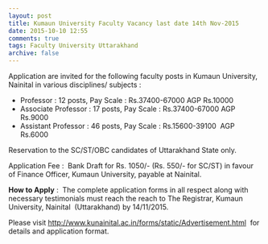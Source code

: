 ```yaml
---
layout: post
title: Kumaun University Faculty Vacancy last date 14th Nov-2015   
date: 2015-10-10 12:55
comments: true
tags: Faculty University Uttarakhand 
archive: false
---
```


Application are invited for the following faculty posts in Kumaun University, Nainital in various disciplines/ subjects :

- Professor : 12 posts, Pay Scale : Rs.37400-67000 AGP Rs.10000
- Associate Professor : 17 posts, Pay Scale : Rs.37400-67000 AGP Rs.9000
- Assistant Professor : 46 posts, Pay Scale : Rs.15600-39100  AGP Rs.6000

Reservation to the SC/ST/OBC candidates of Uttarakhand State only.

Application Fee :  Bank Draft for Rs. 1050/- (Rs. 550/- for SC/ST) in favour of Finance Officer, Kumaun University, payable at Nainital. 


**How to Apply** :  The complete application forms in all respect along with necessary testimonials must 
reach the reach to The Registrar, Kumaun University, Nainital  (Uttarakhand) by 14/11/2015. 


Please visit <http://www.kunainital.ac.in/forms/static/Advertisement.html>  for details and application format. 



